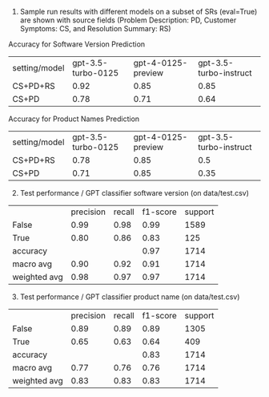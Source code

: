 
1. Sample run results with different models on a subset of SRs (eval=True) are shown with source fields
 (Problem Description: PD, Customer Symptoms: CS, and Resolution Summary: RS)

<table>
<tr> Accuracy for Software Version Prediction </tr>
<tr>
<td>setting/model</td>
<td>gpt-3.5-turbo-0125</td>
<td>gpt-4-0125-preview</td>
<td>gpt-3.5-turbo-instruct</td>
</tr>
<tr>
<td>CS+PD+RS</td>
<td>0.92</td>
<td>0.85</td>
<td>0.85</td>
</tr>
<tr>
<td>CS+PD</td>
<td>0.78</td>
<td>0.71</td>
<td>0.64</td>
</tr>
</table>


<table>
<tr> Accuracy for Product Names Prediction </tr>
<tr>
<td>setting/model</td>
<td>gpt-3.5-turbo-0125</td>
<td>gpt-4-0125-preview</td>
<td>gpt-3.5-turbo-instruct</td>
</tr>
<tr>
<td>CS+PD+RS</td>
<td>0.78</td>
<td>0.85</td>
<td>0.5</td>
</tr>
<tr>
<td>CS+PD</td>
<td>0.71</td>
<td>0.85</td>
<td>0.35</td>
</tr>
</table>






2. Test performance / GPT classifier software version (on data/test.csv)
<table>
<tr> <td></td> <td> precision</td>    <td>recall</td> <td> f1-score</td>   <td>support </td></tr>

<tr><td>       False</td>    <td>   0.99  </td>  <td>  0.98  </td>   <td> 0.99   </td>   <td> 1589</td></tr>
<tr><td>        True</td>    <td>   0.80  </td>   <td> 0.86  </td>  <td>  0.83  </td>   <td>   125</td></tr>

<tr><td>    accuracy </td>     <td></td></td>    <td></td>             <td>         0.97  </td>   <td>  1714</td></tr>
   
<tr><td>   macro avg</td>    <td>   0.90 </td>   <td>  0.92 </td>    <td> 0.91 </td>   <td>   1714</td></tr>
   
<tr><td>weighted avg </td>   <td>   0.98  </td>   <td> 0.97 </td>  <td>   0.97</td>     <td>  1714</td></tr>

</table>

3. Test performance / GPT classifier product name (on data/test.csv)
<table>
<tr> <td></td> <td> precision</td>    <td>recall</td> <td> f1-score</td>   <td>support </td></tr>

<tr><td>       False</td>    <td>   0.89  </td>  <td>  0.89  </td>   <td> 0.89   </td>   <td> 1305</td></tr>
<tr><td>        True</td>    <td>   0.65  </td>   <td> 0.63  </td>  <td>  0.64  </td>   <td>   409</td></tr>

<tr><td>    accuracy </td>     <td></td></td>    <td></td>             <td>         0.83  </td>   <td>  1714</td></tr>
   
<tr><td>   macro avg</td>    <td>   0.77 </td>   <td>  0.76 </td>    <td> 0.76 </td>   <td>   1714</td></tr>
   
<tr><td>weighted avg </td>   <td>   0.83  </td>   <td> 0.83 </td>  <td>   0.83</td>     <td>  1714</td></tr>

</table>

